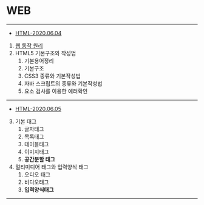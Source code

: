# WEB

------

- [HTML-2020.06.04](https://github.com/alikwon/web/blob/master/basic_0604/HTML(2020.06.04).md)

1. [웹 동작 원리](https://github.com/alikwon/web/blob/master/basic_0604/HTML(2020.06.04).md#2-html5--%EA%B8%B0%EB%B3%B8%EA%B5%AC%EC%A1%B0%EC%99%80-%EC%9E%91%EC%84%B1%EB%B2%95)
2. HTML5 기본구조와 작성법
   1. 기본용어정리
   2. 기본구조
   3. CSS3 종류와 기본작성법
   4. 자바 스크립트의 종류와 기본작성법
   5. 요소 검사를 이용한 에러확인

<hr>

- [HTML-2020.06.05](https://github.com/alikwon/web/blob/master/Ex_0605/HTML(2020.06.05).md)

3. 기본 태그
   1. 글자태그
   2. 목록태그
   3. 테이블태그
   4. 이미지태그
   5. **공간분할 태그**
4. 멀티미디어 태그와 입력양식 태그
   1. 오디오 태그
   2. 비디오태그
   3. **입력양식태그**

<hr>

